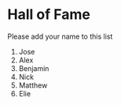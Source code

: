 # Hall of Fame
Please add your name to this list

1. Jose
2. Alex
3. Benjamin
4. Nick
5. Matthew
6. Elie 
